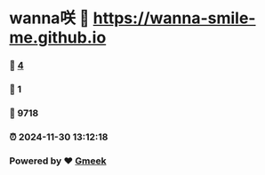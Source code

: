 # wanna咲 :link: https://wanna-smile-me.github.io 
### :page_facing_up: [4](https://wanna-smile-me.github.io/tag.html) 
### :speech_balloon: 1 
### :hibiscus: 9718 
### :alarm_clock: 2024-11-30 13:12:18 
### Powered by :heart: [Gmeek](https://github.com/Meekdai/Gmeek)
